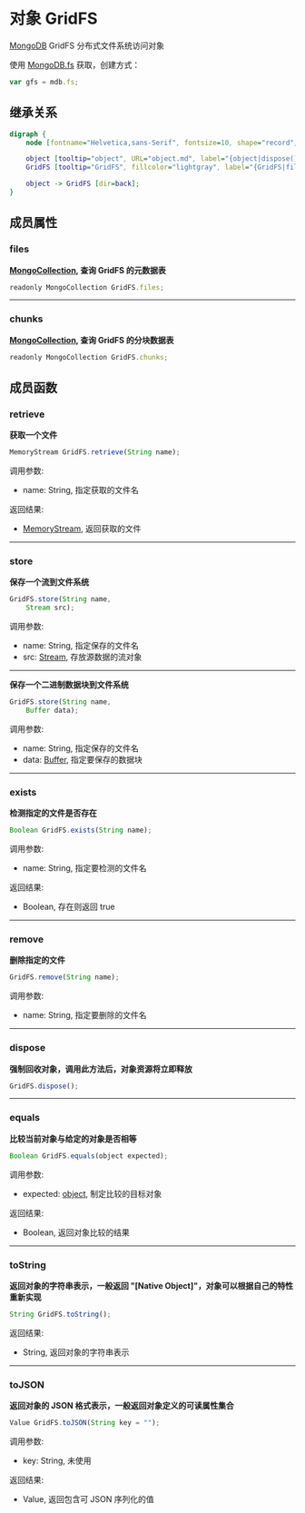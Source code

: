 # 对象 GridFS
[MongoDB](MongoDB.md) GridFS 分布式文件系统访问对象

使用 [MongoDB.fs](MongoDB.md#fs) 获取，创建方式：

```JavaScript
var gfs = mdb.fs;
```

## 继承关系
```dot
digraph {
    node [fontname="Helvetica,sans-Serif", fontsize=10, shape="record", style="filled", fillcolor="white"];

    object [tooltip="object", URL="object.md", label="{object|dispose()\lequals()\ltoString()\ltoJSON()\l}"];
    GridFS [tooltip="GridFS", fillcolor="lightgray", label="{GridFS|files\lchunks\l|retrieve()\lstore()\lexists()\lremove()\l}"];

    object -> GridFS [dir=back];
}
```

## 成员属性
        
### files
**[MongoCollection](MongoCollection.md), 查询 GridFS 的元数据表**

```JavaScript
readonly MongoCollection GridFS.files;
```

--------------------------
### chunks
**[MongoCollection](MongoCollection.md), 查询 GridFS 的分块数据表**

```JavaScript
readonly MongoCollection GridFS.chunks;
```

## 成员函数
        
### retrieve
**获取一个文件**

```JavaScript
MemoryStream GridFS.retrieve(String name);
```

调用参数:
* name: String, 指定获取的文件名

返回结果:
* [MemoryStream](MemoryStream.md), 返回获取的文件

--------------------------
### store
**保存一个流到文件系统**

```JavaScript
GridFS.store(String name,
    Stream src);
```

调用参数:
* name: String, 指定保存的文件名
* src: [Stream](Stream.md), 存放源数据的流对象

--------------------------
**保存一个二进制数据块到文件系统**

```JavaScript
GridFS.store(String name,
    Buffer data);
```

调用参数:
* name: String, 指定保存的文件名
* data: [Buffer](Buffer.md), 指定要保存的数据块

--------------------------
### exists
**检测指定的文件是否存在**

```JavaScript
Boolean GridFS.exists(String name);
```

调用参数:
* name: String, 指定要检测的文件名

返回结果:
* Boolean, 存在则返回 true

--------------------------
### remove
**删除指定的文件**

```JavaScript
GridFS.remove(String name);
```

调用参数:
* name: String, 指定要删除的文件名

--------------------------
### dispose
**强制回收对象，调用此方法后，对象资源将立即释放**

```JavaScript
GridFS.dispose();
```

--------------------------
### equals
**比较当前对象与给定的对象是否相等**

```JavaScript
Boolean GridFS.equals(object expected);
```

调用参数:
* expected: [object](object.md), 制定比较的目标对象

返回结果:
* Boolean, 返回对象比较的结果

--------------------------
### toString
**返回对象的字符串表示，一般返回 "[Native Object]"，对象可以根据自己的特性重新实现**

```JavaScript
String GridFS.toString();
```

返回结果:
* String, 返回对象的字符串表示

--------------------------
### toJSON
**返回对象的 JSON 格式表示，一般返回对象定义的可读属性集合**

```JavaScript
Value GridFS.toJSON(String key = "");
```

调用参数:
* key: String, 未使用

返回结果:
* Value, 返回包含可 JSON 序列化的值

